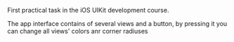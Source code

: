 First practical task in the iOS UIKit development course.

The app interface contains of several views and a button, by pressing it you can change all views' colors anr corner radiuses
